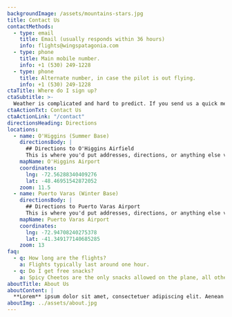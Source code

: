 ```yaml
---
backgroundImage: /assets/mountains-stars.jpg
title: Contact Us
contactMethods:
  - type: email
    title: Email (usually responds within 36 hours)
    info: flights@wingspatagonia.com
  - type: phone
    title: Main mobile number.
    info: +1 (530) 249-1228
  - type: phone
    title: Alternate number, in case the pilot is out flying.
    info: +1 (530) 249-1228
ctaTitle: Where do I sign up?
ctaSubtitle: >-
  Weather is complicated and hard to predict. If you send us a quick message we can arrange the perfect flight for your epic adventure. We’ll get right back to you, promise.
ctaActionTxt: Contact Us
ctaActionLink: "/contact"
directionsHeading: Directions
locations:
  - name: O'Higgins (Summer Base)
    directionsBody: |
      ## Directions to O'Higgins Airfield
      This is where you'd put addresses, directions, or anything else visitors would need to know.
    mapName: O'Higgins Airport
    coordinates:
      lng: -72.56288340409276
      lat: -48.46951542872052
    zoom: 11.5
  - name: Puerto Varas (Winter Base)
    directionsBody: |
      ## Directions to Puerto Varas Airport
      This is where you'd put addresses, directions, or anything else visitors would need to know.
    mapName: Puerto Varas Airport
    coordinates:
      lng: -72.94708240275378
      lat: -41.349177140685285
    zoom: 13
faq:
  - q: How long are the flights?
    a: Flights typically last around one hour.
  - q: Do I get free snacks?
    a: Spicy Cheetos are the only snacks allowed on the plane, all other snacks will be confiscated.
aboutTitle: About Us
aboutContent: |
  **Lorem** ipsum dolor sit amet, consectetuer adipiscing elit. Aenean commodo ligula eget dolor. Aenean massa. Cum sociis natoque penatibus et magnis dis parturient montes, nascetur ridiculus mus. Donec quam felis, ultricies nec pellentesque eu, pretium quis, sem. Nulla consequat massa quis enim.Lorem ipsum dolor sit amet, consectetuer adipiscing elit. Aenean commodo ligula eget dolor. Aenean massa. Cum sociis natoque penatibus et magnis dis parturient montes.
aboutImg: ../assets/about.jpg
---
```

